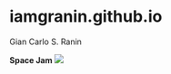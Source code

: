 # iamgranin.github.io
Gian Carlo S. Ranin

**Space Jam** 
![](https://www.tvguide.com/a/img/catalog/provider/1/2/1-10259747169.jpg)
